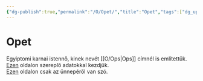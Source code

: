 ```yaml
---
{"dg-publish":true,"permalink":"/O/Opet/","title":"Opet","tags":["dg_uploaded"],"created":"2023-11-13T05:38","updated":"2023-11-13T05:38"}
---
```



# Opet

Egyiptomi karnai istennő, kinek nevét [[O/Ops\|Ops]] címnél is említettük.  
[Ezen](http://www.touregypt.net/featurestories/opet.htm) oldalon szereplő adatokkal kezdjük.  
[Ezen](https://www.britannica.com/topic/Opet-Egyptian-festival) oldalon csak az ünnepéről van szó.  
